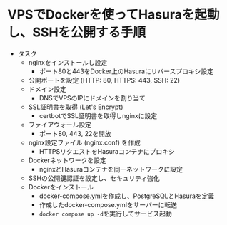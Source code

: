 # VPSでDockerを使ってHasuraを起動し、SSHを公開する手順

- タスク
  - nginxをインストールし設定
    - ポート80と443をDocker上のHasuraにリバースプロキシ設定
  - 公開ポートを設定 (HTTP: 80, HTTPS: 443, SSH: 22)
  - ドメイン設定
    - DNSでVPSのIPにドメインを割り当て
  - SSL証明書を取得 (Let's Encrypt)
    - certbotでSSL証明書を取得しnginxに設定
  - ファイアウォール設定
    - ポート80, 443, 22を開放
  - nginx設定ファイル (nginx.conf) を作成
    - HTTPSリクエストをHasuraコンテナにプロキシ
  - Dockerネットワークを設定
    - nginxとHasuraコンテナを同一ネットワークに設定
  - SSHの公開鍵認証を設定し、セキュリティ強化
  - Dockerをインストール
    - docker-compose.ymlを作成し、PostgreSQLとHasuraを定義
    - 作成したdocker-compose.ymlをサーバーに転送
    - `docker compose up -d`を実行してサービス起動
